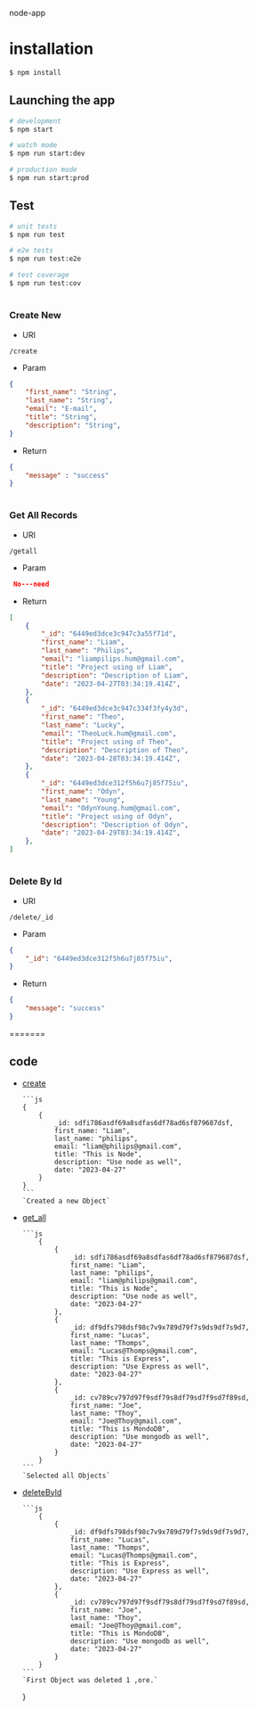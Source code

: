  node-app

# installation

```bash
$ npm install
```
## Launching the app

```bash
# development
$ npm start

# watch mode
$ npm run start:dev

# production mode
$ npm run start:prod
```

## Test

```bash
# unit tests
$ npm run test

# e2e tests
$ npm run test:e2e

# test coverage
$ npm run test:cov
```

# <h3>Create New</h3>

- URI
```
/create
```

- Param
``` json
{
    "first_name": "String",
    "last_name": "String",
    "email": "E-mail",
    "title": "String",
    "description": "String",
}
```


- Return
``` json
{
    "message" : "success"
}
```


# <h3>Get All Records</h3>

- URI
```
/getall
```

- Param
``` json
 No---need
```

- Return
<!-- ***When Success*** -->
``` json
[
    {
        "_id": "6449ed3dce3c947c3a55f71d",
        "first_name": "Liam",
        "last_name": "Philips",
        "email": "liampilips.hum@gmail.com",
        "title": "Project using of Liam",
        "description": "Description of Liam",
        "date": "2023-04-27T03:34:19.414Z",
    },
    {
        "_id": "6449ed3dce3c947c334f3fy4y3d",
        "first_name": "Theo",
        "last_name": "Lucky",
        "email": "TheoLuck.hum@gmail.com",
        "title": "Project using of Theo",
        "description": "Description of Theo",
        "date": "2023-04-28T03:34:19.414Z",
    },
    {
        "_id": "6449ed3dce312f5h6u7j85f75iu",
        "first_name": "Odyn",
        "last_name": "Young",
        "email": "OdynYoung.hum@gmail.com",
        "title": "Project using of Odyn",
        "description": "Description of Odyn",
        "date": "2023-04-29T03:34:19.414Z",
    },
]
```
<!-- ***No exist***
```json
{
    "message" : "0 exist"
}
``` -->

# <h3>Delete By Id</h3>

- URI
```
/delete/_id
```

- Param
``` json
{
    "_id": "6449ed3dce312f5h6u7j85f75iu",
}
```

- Return
<!-- ```json
``` -->
<!-- ***When Success*** -->
```json
{
    "message": "success"
}
```
<!-- ***No exist***
```json
{
    "message": "no-exist"
}
``` -->
=======
  
  ## code
-   [create](http://github.com/liamphilips/create)
  
        ```js
        {
            {
                _id: sdfi786asdf69a8sdfas6df78ad6sf879687dsf,
                first_name: "Liam",
                last_name: "philips",
                email: "liam@philips@gmail.com",
                title: "This is Node",
                description: "Use node as well",
                date: "2023-04-27"
            }
        }
        ```
        `Created a new Object`
-   [get_all](https://github.com/liamphilips/get_all)
    
        ```js
            {
                {
                    _id: sdfi786asdf69a8sdfas6df78ad6sf879687dsf,
                    first_name: "Liam",
                    last_name: "philips",
                    email: "liam@philips@gmail.com",
                    title: "This is Node",
                    description: "Use node as well",
                    date: "2023-04-27"
                },
                {
                    _id: df9dfs798dsf98c7v9x789d79f7s9ds9df7s9d7,
                    first_name: "Lucas",
                    last_name: "Thomps",
                    email: "Lucas@Thomps@gmail.com",
                    title: "This is Express",
                    description: "Use Express as well",
                    date: "2023-04-27"
                },
                {
                    _id: cv789cv797d97f9sdf79s8df79sd7f9sd7f89sd,
                    first_name: "Joe",
                    last_name: "Thoy",
                    email: "Joe@Thoy@gmail.com",
                    title: "This is MondoDB",
                    description: "Use mongodb as well",
                    date: "2023-04-27"
                }
            }
        ```
        `Selected all Objects`
-   [deleteById](http://github.com/liamphilips/deleteOne)

        ```js
            {
                {
                    _id: df9dfs798dsf98c7v9x789d79f7s9ds9df7s9d7,
                    first_name: "Lucas",
                    last_name: "Thomps",
                    email: "Lucas@Thomps@gmail.com",
                    title: "This is Express",
                    description: "Use Express as well",
                    date: "2023-04-27"
                },
                {
                    _id: cv789cv797d97f9sdf79s8df79sd7f9sd7f89sd,
                    first_name: "Joe",
                    last_name: "Thoy",
                    email: "Joe@Thoy@gmail.com",
                    title: "This is MondoDB",
                    description: "Use mongodb as well",
                    date: "2023-04-27"
                }
            }
        ```
        `First Object was deleted 1 ,ore.`
    }
 
